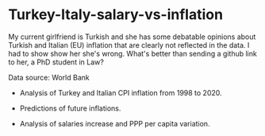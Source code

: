 # Turkey-Italy-salary-vs-inflation
My current girlfriend is Turkish and she has some debatable opinions about Turkish and Italian (EU) inflation that are clearly not reflected in the data. 
I had to show show her she's wrong. What's better than sending a github link to her, a PhD student in Law?



Data source: World Bank

- Analysis of Turkey and Italian CPI inflation from 1998 to 2020.

- Predictions of future inflations.

- Analysis of salaries increase and PPP per capita variation.
